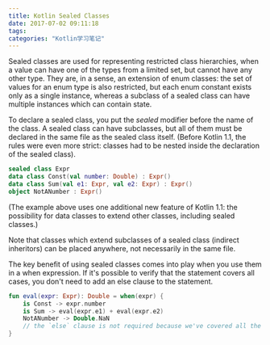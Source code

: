 ```yaml
---
title: Kotlin Sealed Classes
date: 2017-07-02 09:11:18
tags:
categories: "Kotlin学习笔记"
---
```


Sealed classes are used for representing restricted class hierarchies, when a value can have one of the types from a limited set, but cannot have any other type. They are, in a sense, an extension of enum classes: the set of values for an enum type is also restricted, but each enum constant exists only as a single instance, whereas a subclass of a sealed class can have multiple instances which can contain state.

To declare a sealed class, you put the _sealed_ modifier before the name of the class. A sealed class can have subclasses, but all of them must be declared in the same file as the sealed class itself. (Before Kotlin 1.1, the rules were even more strict: classes had to be nested inside the declaration of the sealed class).

<!--more-->

```kotlin
sealed class Expr
data class Const(val number: Double) : Expr()
data class Sum(val e1: Expr, val e2: Expr) : Expr()
object NotANumber : Expr()
```

(The example above uses one additional new feature of Kotlin 1.1: the possibility for data classes to extend other classes, including sealed classes.)

Note that classes which extend subclasses of a sealed class (indirect inheritors) can be placed anywhere, not necessarily in the same file.

The key benefit of using sealed classes comes into play when you use them in a when expression. If it's possible to verify that the statement covers all cases, you don't need to add an else clause to the statement.

```kotlin
fun eval(expr: Expr): Double = when(expr) {
    is Const -> expr.number
    is Sum -> eval(expr.e1) + eval(expr.e2)
    NotANumber -> Double.NaN
    // the `else` clause is not required because we've covered all the cases
}
```
